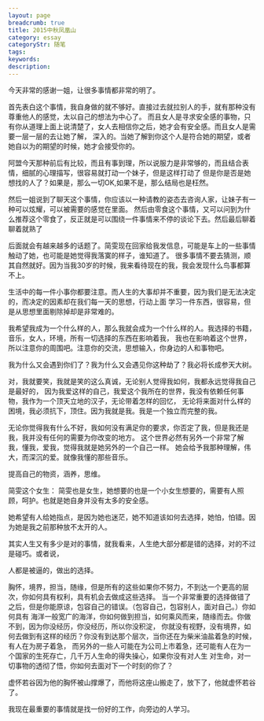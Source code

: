 ```yaml
---
layout: page
breadcrumb: true
title: 2015中秋凤凰山
category: essay
categoryStr: 随笔
tags: 
keywords: 
description: 
---
```




今天非常的感谢一姐，让很多事情都非常的明了。

首先表白这个事情，我自身做的就不够好。直接过去就拉别人的手，就有那种没有尊重他人的感觉，太以自己的想法为中心了。
而且女人是寻求安全感的事物，只有你从道理上面上说清楚了，女人去相信你之后，她才会有安全感。而且女人是需要一层一层的去让她了解，
深入的。当她了解到你这个人是符合她的期望，或者她自以为的期望的时候，她才会接受你的。

阿盟今天那种前后有比较，而且有事到理，所以说服力是非常够的，而且结合表情，细腻的心理描写，很容易就打动一个妹子，但是这样打动了
但是你是否是她想找的人了？如果是，那么一切OK,如果不是，那么结局也是枉然。


然后一姐说到了聊天这个事情，你应该以一种请教的姿态去咨询人家，让妹子有一种可以炫耀，可以被需要的感觉在里面。
然后由零食这个事情，又可以问到为什么推荐这个零食了，反正就是可以围绕一件事情来不停的谈论下去。然后最后聊着聊着就熟了

后面就会有越来越多的话题了。简雯现在回家给我发信息，可能是车上的一些事情触动了她，也可能是她觉得我落寞的样子，谁知道了。
很多事情不要去猜测，顺其自然就好。因为当我30岁的时候，我来看待现在的我，我会发现什么鸟事都算不上。

生活中的每一件小事你都要注意。而人生的大事却并不重要，因为我们是无法决定的，而决定的因素却在我们每一天的思想，行动上面
学习一件东西，很容易，但是从思想里面剔除掉却是非常难的。

我希望我成为一个什么样的人，那么我就会成为一个什么样的人。我选择的书籍，音乐，女人，环境，所有一切选择的东西在影响着我，
我也在影响着这个世界，所以注意你的周围吧。注意你的交流，思想输入，你身边的人和事物吧。

我为什么又会遇到你们了？我为什么又会遇见你这种劫了？我必将长成参天大树。

对，我就要笑，我就是笑的这么真诚，无论别人觉得我如何，我都永远觉得我自己是最好的，
因为我爱这样的自己，我爱这个我所在的世界，我没有依赖任何事物，我作为一个顶天立地的汉子，无论带着怎样的回忆，
无论将来面对什么样的困境，我必须抗下，顶住。因为我就是我。我是一个独立而完整的我。

无论你觉得我有什么不好，我如何没有满足你的要求，你否定了我，但是我还是我，我并没有任何的需要为你改变的地方。
这个世界必然有另外一个非常了解我，懂我，爱我，觉得我就是她另外的一个自己一样。
她会给予我那种理解，伟大，而深沉的爱。就像我懂的那些音乐。

提高自己的物资，涵养，思维。


简雯这个女生：
简雯也是女生，她想要的也是一个小女生想要的，需要有人照顾，呵护。也就是她自身并没有太多的安全感。

她希望有人给她指点，是因为她也迷茫，她不知道该如何去选择，她怕，怕错。因为她是我之前那种放不太开的人。

其实人生又有多少是对的事情，就我看来，人生绝大部分都是错的选择，对的不过是碰巧。或者说，

人都是被逼的，做出的选择。


胸怀，境界，担当，随缘，但是所有的这些如果你不努力，不到达一个更高的层次，你如何具有权利，具有机会去做成这些选择。
当一个非常重要的选择做错了之后，但是你能原谅，包容自己的错误。（包容自己，包容别人，面对自己。）你如何具有
海洋一般宽广的海洋，你如何做到担当，如何乘风而来，随缘而去。你做不到，因为你没经历，你没经历，所以你没积淀，
你就没有视野，没有境界，如何去做到有这样的经历？你没有到达那个层次，当你还在为柴米油盐着急的时候，有人在为房子着急，
而另外的一些人可能在为公司上市着急，还可能有人在为一个国家的生死存亡，几千万人生命的得失操心，如果你没有对人生
对生命，对一切事物的透彻了悟，你如何去面对下一个时刻的你了？

虚怀若谷因为他的胸怀被山撑爆了，而他将这座山搬走了，放下了，他就虚怀若谷了。

我现在最重要的事情就是找一份好的工作，向旁边的人学习。



